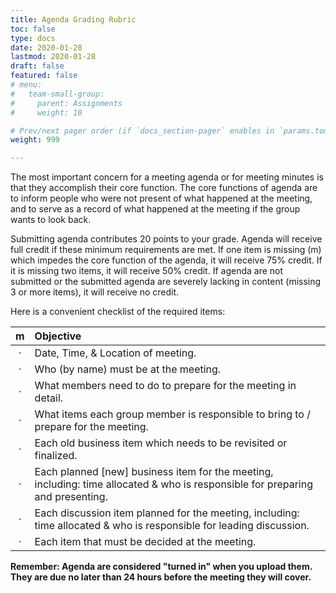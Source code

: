 ```yaml
---
title: Agenda Grading Rubric
toc: false
type: docs
date: 2020-01-28
lastmod: 2020-01-28
draft: false
featured: false
# menu:
#   team-small-group:
#     parent: Assignments
#     weight: 10

# Prev/next pager order (if `docs_section-pager` enables in `params.toml`)
weight: 999

---
```


The most important concern for a meeting agenda or for meeting minutes is that they accomplish their core function.
The core functions of agenda are to inform people who were not present of what happened at the meeting, and to serve as a record of what happened at the meeting if the group wants to look back.

Submitting agenda contributes 20 points to your grade.
Agenda will receive full credit if these minimum requirements are met.
If one item is missing (m) which impedes the core function of the agenda, it will receive 75% credit.
If it is missing two items, it will receive 50% credit.
If agenda are not submitted or the submitted agenda are severely lacking in content (missing 3 or more items), it will receive no credit.

Here is a convenient checklist of the required items:

| m | Objective                                                                                                                      |
|:-:|:-------------------------------------------------------------------------------------------------------------------------------|
| · | Date, Time, & Location of meeting.                                                                                             |
| · | Who (by name) must be at the meeting.                                                                                          |
| · | What members need to do to prepare for the meeting in detail.                                                                  |
| · | What items each group member is responsible to bring to / prepare for the meeting.                                             |
| · | Each old business item which needs to be revisited or finalized.                                                               |
| · | Each planned [new] business item for the meeting, including: time allocated & who is responsible for preparing and presenting. |
| · | Each discussion item planned for the meeting, including: time allocated & who is responsible for leading discussion.           |
| · | Each item that must be decided at the meeting.                                                                                 |

**Remember: Agenda are considered "turned in" when you upload them. They are due no later than 24 hours before the meeting they will cover.**
